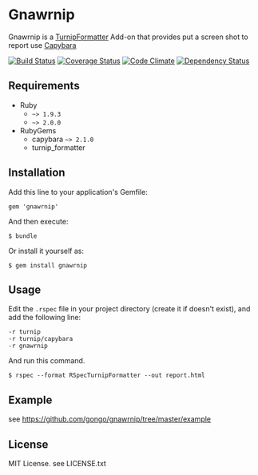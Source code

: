 # Gnawrnip

Gnawrnip is a [TurnipFormatter](https://github.com/gongo/turnip_formatter) Add-on that provides put a screen shot to report use [Capybara](https://github.com/jnicklas/capybara)

[![Build Status](https://travis-ci.org/gongo/gnawrnip.png?branch=master)](https://travis-ci.org/gongo/gnawrnip)
[![Coverage Status](https://coveralls.io/repos/gongo/gnawrnip/badge.png?branch=master)](https://coveralls.io/r/gongo/gnawrnip)
[![Code Climate](https://codeclimate.com/github/gongo/gnawrnip.png)](https://codeclimate.com/github/gongo/gnawrnip)
[![Dependency Status](https://gemnasium.com/gongo/gnawrnip.png)](https://gemnasium.com/gongo/gnawrnip)


## Requirements

* Ruby
    * `~> 1.9.3`
    * `~> 2.0.0`
* RubyGems
    * capybara `~> 2.1.0`
    * turnip_formatter

## Installation

Add this line to your application's Gemfile:

    gem 'gnawrnip'

And then execute:

    $ bundle

Or install it yourself as:

    $ gem install gnawrnip

## Usage

Edit the `.rspec` file in your project directory (create it if doesn't exist), and add the following line:

    -r turnip
    -r turnip/capybara
    -r gnawrnip

And run this command.

    $ rspec --format RSpecTurnipFormatter --out report.html


## Example

see https://github.com/gongo/gnawrnip/tree/master/example

## License

MIT License. see LICENSE.txt
